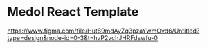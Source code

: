 # Medol React Template
https://www.figma.com/file/Hut89mdAyZq3pzaYwmOvd6/Untitled?type=design&node-id=0-3&t=hvP2vchJHRFdswfu-0

